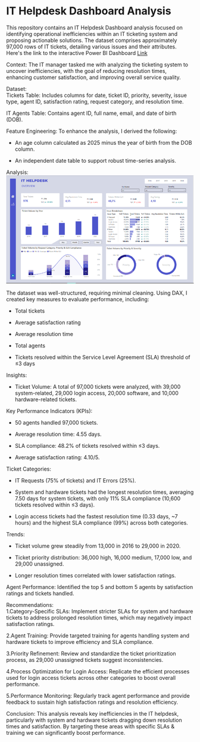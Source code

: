 # IT Helpdesk Dashboard Analysis

This repository contains an IT Helpdesk Dashboard analysis focused on identifying operational inefficiencies within an IT ticketing system and proposing actionable solutions. The dataset comprises approximately 97,000 rows of IT tickets, detailing various issues and their attributes. Here's the link to the interactive Power BI Dashboard [Link](https://app.powerbi.com/view?r=eyJrIjoiZThhZTkxZWUtOTA3ZC00YzhiLThiMTAtMDJmMzc5M2ZjOTFjIiwidCI6IjAzNWEyYzY4LTc2YjQtNGViYS1hMTVhLWNiYmNhOTY4NjhjZCJ9)

Context:
The IT manager tasked me with analyzing the ticketing system to uncover inefficiencies, with the goal of reducing resolution times, enhancing customer satisfaction, and improving overall service quality.

Dataset:  
Tickets Table: Includes columns for date, ticket ID, priority, severity, issue type, agent ID, satisfaction rating, request category, and resolution time.  

IT Agents Table: Contains agent ID, full name, email, and date of birth (DOB).

Feature Engineering:
To enhance the analysis, I derived the following:  
- An age column calculated as 2025 minus the year of birth from the DOB column.  

- An independent date table to support robust time-series analysis.

Analysis:
![Dashboard Overview](https://github.com/brenden-DS/IT-Helpdesk-Dashboard/blob/main/IT-ovw.PNG)

The dataset was well-structured, requiring minimal cleaning. Using DAX, I created key measures to evaluate performance, including:  
- Total tickets  

- Average satisfaction rating  

- Average resolution time  

- Total agents  

- Tickets resolved within the Service Level Agreement (SLA) threshold of ≤3 days

Insights:  
- Ticket Volume: A total of 97,000 tickets were analyzed, with 39,000 system-related, 29,000 login access, 20,000 software, and 10,000 hardware-related tickets.  

Key Performance Indicators (KPIs):  
- 50 agents handled 97,000 tickets.  

- Average resolution time: 4.55 days.  

- SLA compliance: 48.2% of tickets resolved within ≤3 days.  

- Average satisfaction rating: 4.10/5.

Ticket Categories:  
- IT Requests (75% of tickets) and IT Errors (25%).  

- System and hardware tickets had the longest resolution times, averaging 7.50 days for system tickets, with only 11% SLA compliance (10,600 tickets resolved within ≤3 days).  

- Login access tickets had the fastest resolution time (0.33 days, ~7 hours) and the highest SLA compliance (99%) across both categories.

Trends:  
- Ticket volume grew steadily from 13,000 in 2016 to 29,000 in 2020.  

- Ticket priority distribution: 36,000 high, 16,000 medium, 17,000 low, and 29,000 unassigned.  

- Longer resolution times correlated with lower satisfaction ratings.

Agent Performance: Identified the top 5 and bottom 5 agents by satisfaction ratings and tickets handled.

Recommendations:  
1.Category-Specific SLAs: Implement stricter SLAs for system and hardware tickets to address prolonged resolution times, which may negatively impact satisfaction ratings.  

2.Agent Training: Provide targeted training for agents handling system and hardware tickets to improve efficiency and SLA compliance.  

3.Priority Refinement: Review and standardize the ticket prioritization process, as 29,000 unassigned tickets suggest inconsistencies.  

4.Process Optimization for Login Access: Replicate the efficient processes used for login access tickets across other categories to boost overall performance.  

5.Performance Monitoring: Regularly track agent performance and provide feedback to sustain high satisfaction ratings and resolution efficiency.

Conclusion:
This analysis reveals key inefficiencies in the IT helpdesk, particularly with system and hardware tickets dragging down resolution times and satisfaction. By targeting these areas with specific SLAs & training we can significantly boost performance. 
